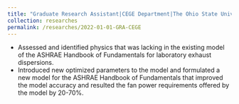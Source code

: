 ```yaml
---
title: "Graduate Research Assistant|CEGE Department|The Ohio State University|Spring 2020 - Present"
collection: researches
permalink: /researches/2022-01-01-GRA-CEGE
---
```


* Assessed and identified physics that was lacking in the existing model of the ASHRAE Handbook of
Fundamentals for laboratory exhaust dispersions.
* Introduced new optimized parameters to the model and formulated a new model for the ASHRAE
Handbook of Fundamentals that improved the model accuracy and resulted the fan power requirements
offered by the model by 20-70%. 